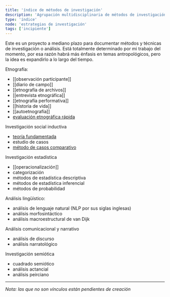 ```yaml
---
title: 'índice de métodos de investigación'
description: 'Agrupación multidisciplinaria de métodos de investigación'
type: 'índice'
node: 'estrategias de investigación'
tags: ['incipiente']
---
```


Este es un proyecto a mediano plazo para documentar métodos y técnicas de investigación o análisis. Está totalmente determinado por mi trabajo del momento, por esa razón habrá más énfasis en temas antropológicos, pero la idea es expandirlo a lo largo del tiempo.

Etnografía:

- [[observación participante]]
- [[diario de campo]]
- [[etnografía de archivos]]
- [[entrevista etnográfica]]
- [[etnografía performativa]]
- [[historia de vida]]
- [[autoetnografía]]
- [evaluación etnográfica rápida](https://www.researchgate.net/publication/339819170_Rapid_Ethnographic_Assessments_A_Practical_Approach_and_Toolkit_For_Collaborative_Community_Research)

Investigación social inductiva

- [teoría fundamentada](https://www.researchgate.net/publication/294424440_What_is_grounded_theory#pf2)
- estudio de casos
- [método de casos comparativo](https://www.unicef-irc.org/publications/754-comparative-case-studies-methodological-briefs-impact-evaluation-no-9.html)

Investigación estadística

- [[operacionalización]]
- categorización
- métodos de estadística descriptiva
- métodos de estadística inferencial
- métodos de probabilidad

Análisis lingüístico:

- análisis de lenguaje natural (NLP por sus siglas inglesas)
- análisis morfosintáctico
- análisis macroestructural de van Dijk

Análisis comunicacional y narrativo

- análisis de discurso
- análisis narratológico

Investigación semiótica

- cuadrado semiótico
- análisis actancial
- análisis peirciano


---
*Nota: las que no son vínculos están pendientes de creación*

